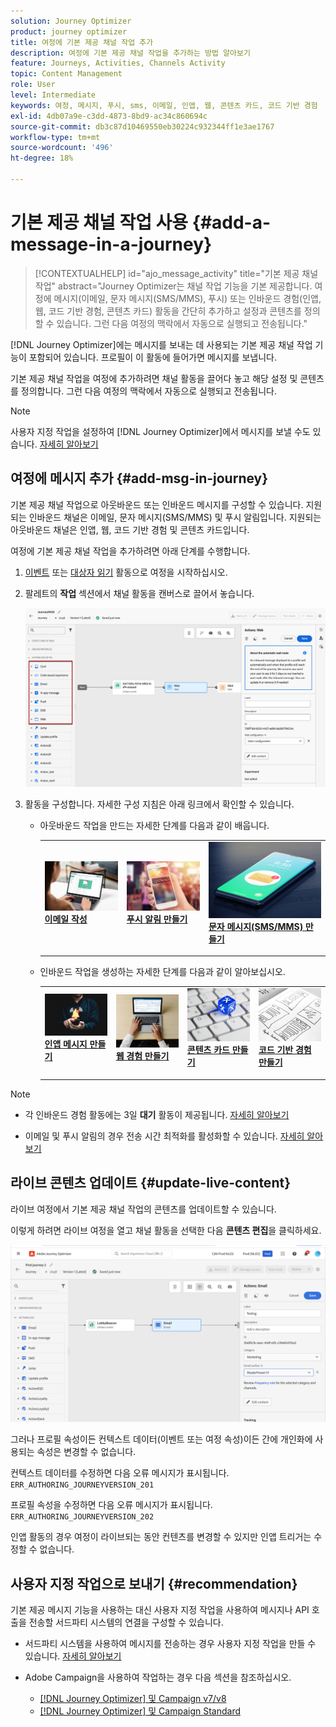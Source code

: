```yaml
---
solution: Journey Optimizer
product: journey optimizer
title: 여정에 기본 제공 채널 작업 추가
description: 여정에 기본 제공 채널 작업을 추가하는 방법 알아보기
feature: Journeys, Activities, Channels Activity
topic: Content Management
role: User
level: Intermediate
keywords: 여정, 메시지, 푸시, sms, 이메일, 인앱, 웹, 콘텐츠 카드, 코드 기반 경험
exl-id: 4db07a9e-c3dd-4873-8bd9-ac34c860694c
source-git-commit: db3c87d10469550eb30224c932344ff1e3ae1767
workflow-type: tm+mt
source-wordcount: '496'
ht-degree: 18%

---
```


# 기본 제공 채널 작업 사용 {#add-a-message-in-a-journey}

>[!CONTEXTUALHELP]
>id="ajo_message_activity"
>title="기본 제공 채널 작업"
>abstract="Journey Optimizer는 채널 작업 기능을 기본 제공합니다. 여정에 메시지(이메일, 문자 메시지(SMS/MMS), 푸시) 또는 인바운드 경험(인앱, 웹, 코드 기반 경험, 콘텐츠 카드) 활동을 간단히 추가하고 설정과 콘텐츠를 정의할 수 있습니다. 그런 다음 여정의 맥락에서 자동으로 실행되고 전송됩니다."

[!DNL Journey Optimizer]에는 메시지를 보내는 데 사용되는 기본 제공 채널 작업 기능이 포함되어 있습니다. 프로필이 이 활동에 들어가면 메시지를 보냅니다.

기본 제공 채널 작업을 여정에 추가하려면 채널 활동을 끌어다 놓고 해당 설정 및 콘텐츠를 정의합니다. 그런 다음 여정의 맥락에서 자동으로 실행되고 전송됩니다.

>[!NOTE]
>
>사용자 지정 작업을 설정하여 [!DNL Journey Optimizer]에서 메시지를 보낼 수도 있습니다. [자세히 알아보기](#recommendation)

## 여정에 메시지 추가  {#add-msg-in-journey}

기본 제공 채널 작업으로 아웃바운드 또는 인바운드 메시지를 구성할 수 있습니다. 지원되는 인바운드 채널은 이메일, 문자 메시지(SMS/MMS) 및 푸시 알림입니다. 지원되는 아웃바운드 채널은 인앱, 웹, 코드 기반 경험 및 콘텐츠 카드입니다.

여정에 기본 제공 채널 작업을 추가하려면 아래 단계를 수행합니다.

1. [이벤트](general-events.md) 또는 [대상자 읽기](read-audience.md) 활동으로 여정을 시작하십시오.

1. 팔레트의 **작업** 섹션에서 채널 활동을 캔버스로 끌어서 놓습니다.

   ![](assets/journey-web-activity.png)


1. 활동을 구성합니다. 자세한 구성 지침은 아래 링크에서 확인할 수 있습니다.

   * 아웃바운드 작업을 만드는 자세한 단계를 다음과 같이 배웁니다.

     <table style="table-layout:fixed">
      <tr style="border: 0;">
      <td>
      <a href="../email/create-email.md">
      <img alt="리드" src="../assets/do-not-localize/email.jpg">
      </a>
      <div><a href="../email/create-email.md"><strong>이메일 작성</strong>
      </div>
      <p>
      </td>
      <td>
      <a href="../push/create-push.md">
      <img alt="저빈도" src="../assets/do-not-localize/push.jpg">
      </a>
      <div>
      <a href="../push/create-push.md"><strong>푸시 알림 만들기<strong></a>
      </div>
      <p>
      </td>
      <td>
      <a href="../sms/create-sms.md">
      <img alt="유효성 검사" src="../assets/do-not-localize/sms.jpg">
      </a>
      <div>
      <a href="../sms/create-sms.md"><strong>문자 메시지(SMS/MMS) 만들기</strong></a>
      </div>
      <p>
      </td>
      </tr>
      </table>

   * 인바운드 작업을 생성하는 자세한 단계를 다음과 같이 알아보십시오.

     <table style="table-layout:fixed">
      <tr style="border: 0;">
      <td>
      <a href="../in-app/create-in-app.md">
      <img alt="리드" src="../assets/do-not-localize/in-app.jpg">
      </a>
      <div><a href="../in-app/create-in-app.md"><strong>인앱 메시지 만들기</strong>
      </div>
      <p>
      </td>
      <td>
      <a href="../web/create-web.md">
      <img alt="리드" src="../assets/do-not-localize/web-create.jpg">
      </a>
      <div><a href="../web/create-web.md"><strong>웹 경험 만들기</strong>
      </div>
      <p>
      </td>
      <td>
      <a href="../content-card/create-content-card.md">
      <img alt="리드" src="../assets/do-not-localize/sms-config.jpg">
      </a>
      <div><a href="../content-card/create-content-card.md"><strong>콘텐츠 카드 만들기</strong>
      </div>
      <p>
      </td>
      <td>
      <a href="../code-based/create-code-based.md">
      <img alt="저빈도" src="../assets/do-not-localize/web-design.jpg">
      </a>
      <div>
      <a href="../code-based/create-code-based.md"><strong>코드 기반 경험 만들기<strong></a>
      </div>
      <p>
      </td>
      </tr>
      </table>

>[!NOTE]
>
>* 각 인바운드 경험 활동에는 3일 **대기** 활동이 제공됩니다. [자세히 알아보기](wait-activity.md#auto-wait-node)
>
>* 이메일 및 푸시 알림의 경우 전송 시간 최적화를 활성화할 수 있습니다. [자세히 알아보기](send-time-optimization.md)



## 라이브 콘텐츠 업데이트 {#update-live-content}

라이브 여정에서 기본 제공 채널 작업의 콘텐츠를 업데이트할 수 있습니다.

이렇게 하려면 라이브 여정을 열고 채널 활동을 선택한 다음 **콘텐츠 편집**&#x200B;을 클릭하세요.

![](assets/add-a-message2.png)

그러나 프로필 속성이든 컨텍스트 데이터(이벤트 또는 여정 속성)이든 간에 개인화에 사용되는 속성은 변경할 수 없습니다.

컨텍스트 데이터를 수정하면 다음 오류 메시지가 표시됩니다. `ERR_AUTHORING_JOURNEYVERSION_201`

프로필 속성을 수정하면 다음 오류 메시지가 표시됩니다. `ERR_AUTHORING_JOURNEYVERSION_202`

인앱 활동의 경우 여정이 라이브되는 동안 컨텐츠를 변경할 수 있지만 인앱 트리거는 수정할 수 없습니다.

## 사용자 지정 작업으로 보내기 {#recommendation}

기본 제공 메시지 기능을 사용하는 대신 사용자 지정 작업을 사용하여 메시지나 API 호출을 전송할 서드파티 시스템의 연결을 구성할 수 있습니다.

* 서드파티 시스템을 사용하여 메시지를 전송하는 경우 사용자 지정 작업을 만들 수 있습니다. [자세히 알아보기](../action/action.md)

* Adobe Campaign을 사용하여 작업하는 경우 다음 섹션을 참조하십시오.

   * [[!DNL Journey Optimizer] 및 Campaign v7/v8](../action/acc-action.md)
   * [[!DNL Journey Optimizer] 및 Campaign Standard](../action/acs-action.md)
